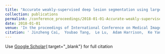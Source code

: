 ```yaml
---
title: "Accurate weakly-supervised deep lesion segmentation using large-scale clinical annotations: Slice-propagated 3d mask generation from 2d recist"
collection: publications
permalink: /conference_proceedings/2018-01-01-Accurate-weakly-supervised-deep-lesion-segmentation-using-large-scale-clinical-annotations-Slice-propagated-3d-mask-generation-from-2d-recist
date: 2018-01-01
venue: 'In the proceedings of International Conference on Medical Image Computing and Computer-Assisted Intervention'
citation: ' Jinzheng Cai,  Youbao Tang,  Le Lu,  Adam Harrison,  Ke Yan,  Jing Xiao,  Lin Yang,  Ronald Summers, &quot;Accurate weakly-supervised deep lesion segmentation using large-scale clinical annotations: Slice-propagated 3d mask generation from 2d recist.&quot; In the proceedings of International Conference on Medical Image Computing and Computer-Assisted Intervention, 2018.'
---
```

Use [Google Scholar](https://scholar.google.com/scholar?q=Accurate+weakly+supervised+deep+lesion+segmentation+using+large+scale+clinical+annotations:+Slice+propagated+3d+mask+generation+from+2d+recist){:target="_blank"} for full citation